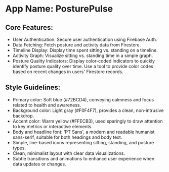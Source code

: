 # **App Name**: PosturePulse

## Core Features:

- User Authentication: Secure user authentication using Firebase Auth.
- Data Fetching: Fetch posture and activity data from Firestore.
- Timeline Display: Display time spent sitting vs. standing on a timeline.
- Activity Graph: Visualize sitting vs. standing time in a simple graph.
- Posture Quality Indicators: Display color-coded indicators to quickly identify posture quality over time. Use a tool to provide color codes based on recent changes in users' Firestore records.

## Style Guidelines:

- Primary color: Soft blue (#72BCD4), conveying calmness and focus related to health and awareness.
- Background color: Light gray (#F0F4F7), provides a clean, non-intrusive backdrop.
- Accent color: Warm yellow (#FFECB3), used sparingly to draw attention to key metrics or interactive elements.
- Body and headline font: 'PT Sans', a modern and readable humanist sans-serif, suitable for both headings and body text.
- Simple, line-based icons representing sitting, standing, and posture types.
- Clean, minimalist layout with clear data visualizations.
- Subtle transitions and animations to enhance user experience when data updates or changes.